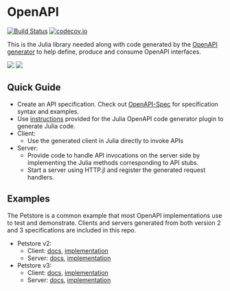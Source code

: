 # OpenAPI

[![Build Status](https://github.com/JuliaComputing/OpenAPI.jl/workflows/CI/badge.svg)](https://github.com/JuliaComputing/OpenAPI.jl/actions?query=workflow%3ACI+branch%3Amain)
[![codecov.io](http://codecov.io/github/JuliaComputing/OpenAPI.jl/coverage.svg?branch=main)](http://codecov.io/github/JuliaComputing/OpenAPI.jl?branch=main)

This is the Julia library needed along with code generated by the [OpenAPI generator](https://openapi-generator.tech/) to help define, produce and consume OpenAPI interfaces.

[![](https://img.shields.io/badge/docs-stable-blue.svg)](https://JuliaComputing.github.io/OpenAPI.jl/stable)
[![](https://img.shields.io/badge/docs-dev-blue.svg)](https://JuliaComputing.github.io/OpenAPI.jl/dev)

## Quick Guide

- Create an API specification. Check out [OpenAPI-Spec](https://github.com/OAI/OpenAPI-Specification) for specification syntax and examples.
- Use [instructions](https://openapi-generator.tech/docs/generators) provided for the Julia OpenAPI code generator plugin to generate Julia code.
- Client:
    - Use the generated client in Julia directly to invoke APIs
- Server:
    - Provide code to handle API invocations on the server side by implementing the Julia methods corresponding to API stubs.
    - Start a server using HTTP.jl and register the generated request handlers.

## Examples

The Petstore is a common example that most OpenAPI implementations use to test and demonstrate. Clients and servers generated from both version 2 and 3 specifications are included in this repo.

- Petstore v2:
    - Client: [docs](test/client/petstore_v2/petstore/README.md), [implementation](test/client/petstore_v2)
    - Server: [docs](test/server/petstore_v2/petstore/README.md), [implementation](test/server/petstore_v2)
- Petstore v3:
    - Client: [docs](test/client/petstore_v3/petstore/README.md), [implementation](test/client/petstore_v3)
    - Server: [docs](test/server/petstore_v3/petstore/README.md), [implementation](test/server/petstore_v3)
